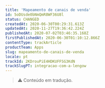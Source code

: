 ```yaml
---
title: 'Mapeamento de canais de venda'
id: 5oDUsde0bNmQmR8WF36U8l
status: CHANGED
createdAt: 2020-06-30T00:29:31.613Z
updatedAt: 2020-11-27T19:36:42.224Z
publishedAt: 2020-07-02T03:46:35.168Z
firstPublishedAt: 2020-06-30T01:10:12.866Z
contentType: trackArticle
productTeam: Apps
slug: mapeamento-de-canais-de-venda
locale: pt
trackId: 2KDrouPiE4HDKUFFSG3KdN
trackSlugPT: integracao-com-a-lengow
---
```


>⚠️ Conteúdo em tradução.
